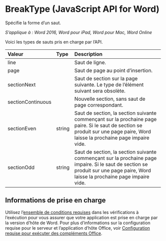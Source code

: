 # <a name="breaktype-javascript-api-for-word"></a>BreakType (JavaScript API for Word)

Spécifie la forme d’un saut.

_S’applique à : Word 2016, Word pour iPad, Word pour Mac, Word Online_

Voici les types de sauts pris en charge par l’API.

| **Valeur**         | **Type** | **Description**     |
|:-----------------|:--------|:----|
|line| | Saut de ligne. |
|page| | Saut de page au point d’insertion.|
|sectionNext| | Saut de section sur la page suivante. Le type de l’élément suivant sera obsolète.|
|sectionContinuous| | Nouvelle section, sans saut de page correspondant.|
|sectionEven| string | Saut de section, la section suivante commençant sur la prochaine page paire. Si le saut de section se produit sur une page paire, Word laisse la prochaine page impaire vide.|
|sectionOdd| string | Saut de section, la section suivante commençant sur la prochaine page impaire. Si le saut de section se produit sur une page paire, Word laisse la prochaine page impaire vide.|

## <a name="support-details"></a>Informations de prise en charge
Utilisez l’[ensemble de conditions requises](../office-add-in-requirement-sets.md) dans les vérifications à l’exécution pour vous assurer que votre application est prise en charge par la version d’hôte de Word. Pour plus d’informations sur la configuration requise pour le serveur et l’application d’hôte Office, voir [Configuration requise pour exécuter des compléments Office](../../docs/overview/requirements-for-running-office-add-ins.md).
